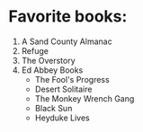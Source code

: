 # Favorite books:
1. A Sand County Almanac
2. Refuge
3. The Overstory
4. Ed Abbey Books
    * The Fool's Progress
    * Desert Solitaire
    * The Monkey Wrench Gang
    * Black Sun
    * Heyduke Lives
